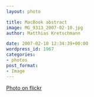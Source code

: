 ```yaml
---
layout: photo

title: MacBook abstract
image: MG_9313_2007-02-10.jpg
author: Matthias Kretschmann

date: 2007-02-10 12:34:39+00:00
wordpress_id: 1967
categories:
- photos
post_format:
- Image
---
```


[Photo on flickr](http://www.flickr.com/photos/krema/2495391492)

